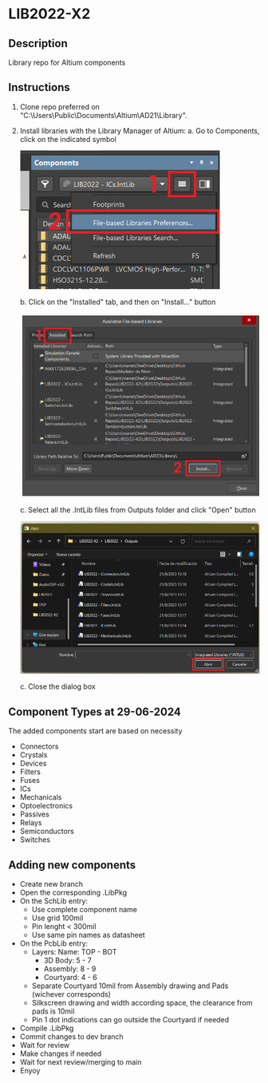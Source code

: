 # LIB2022-X2

## Description
Library repo for Altium components

## Instructions
1. Clone repo preferred on "C:\Users\Public\Documents\Altium\AD21\Library".
2. Install libraries with the Library Manager of Altium:
   a. Go to Components, click on the indicated symbol

   <img src="/Images/Lib-01.png">

   b. Click on the "Installed" tab, and then on "Install..." button

   <img src="/Images/Lib-02.png">

   c. Select all the .IntLib files from Outputs folder and click "Open" button

   <img src="/Images/Lib-03.png">

   c. Close the dialog box

## Component Types at 29-06-2024
The added components start are based on necessity
- Connectors
- Crystals
- Devices
- Filters
- Fuses
- ICs
- Mechanicals
- Optoelectronics
- Passives
- Relays
- Semiconductors
- Switches

## Adding new components
 - Create new branch
 - Open the corresponding .LibPkg
 - On the SchLib entry:
    - Use complete component name
    - Use grid 100mil
    - Pin lenght < 300mil
    - Use same pin names as datasheet
 - On the PcbLib entry:
    - Layers: Name: TOP - BOT
       - 3D Body: 5 - 7
       - Assembly: 8 - 9
       - Courtyard: 4 - 6
    - Separate Courtyard 10mil from Assembly drawing and Pads (wichever corresponds)
    - Silkscreen drawing and width according space, the clearance from pads is 10mil
    - Pin 1 dot indications can go outside the Courtyard if needed
- Compile .LibPkg
- Commit changes to dev branch
- Wait for review
- Make changes if needed
- Wait for next review/merging to main
- Enyoy
